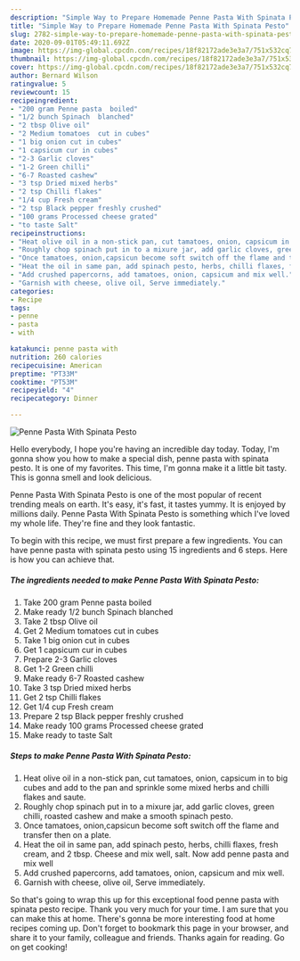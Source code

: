 ```yaml
---
description: "Simple Way to Prepare Homemade Penne Pasta With Spinata Pesto"
title: "Simple Way to Prepare Homemade Penne Pasta With Spinata Pesto"
slug: 2782-simple-way-to-prepare-homemade-penne-pasta-with-spinata-pesto
date: 2020-09-01T05:49:11.692Z
image: https://img-global.cpcdn.com/recipes/18f82172ade3e3a7/751x532cq70/penne-pasta-with-spinata-pesto-recipe-main-photo.jpg
thumbnail: https://img-global.cpcdn.com/recipes/18f82172ade3e3a7/751x532cq70/penne-pasta-with-spinata-pesto-recipe-main-photo.jpg
cover: https://img-global.cpcdn.com/recipes/18f82172ade3e3a7/751x532cq70/penne-pasta-with-spinata-pesto-recipe-main-photo.jpg
author: Bernard Wilson
ratingvalue: 5
reviewcount: 15
recipeingredient:
- "200 gram Penne pasta  boiled"
- "1/2 bunch Spinach  blanched"
- "2 tbsp Olive oil"
- "2 Medium tomatoes  cut in cubes"
- "1 big onion cut in cubes"
- "1 capsicum cur in cubes"
- "2-3 Garlic cloves"
- "1-2 Green chilli"
- "6-7 Roasted cashew"
- "3 tsp Dried mixed herbs"
- "2 tsp Chilli flakes"
- "1/4 cup Fresh cream"
- "2 tsp Black pepper freshly crushed"
- "100 grams Processed cheese grated"
- "to taste Salt"
recipeinstructions:
- "Heat olive oil in a non-stick pan, cut tamatoes, onion, capsicum in to big cubes and add to the pan and sprinkle some mixed herbs and chilli flakes and saute."
- "Roughly chop spinach put in to a mixure jar, add garlic cloves, green chilli, roasted cashew and make a smooth spinach pesto."
- "Once tamatoes, onion,capsicun become soft switch off the flame and transfer then on a plate."
- "Heat the oil in same pan, add spinach pesto, herbs, chilli flaxes, fresh cream, and 2 tbsp. Cheese and mix well, salt. Now add penne pasta and mix well"
- "Add crushed papercorns, add tamatoes, onion, capsicum and mix well."
- "Garnish with cheese, olive oil, Serve immediately."
categories:
- Recipe
tags:
- penne
- pasta
- with

katakunci: penne pasta with 
nutrition: 260 calories
recipecuisine: American
preptime: "PT33M"
cooktime: "PT53M"
recipeyield: "4"
recipecategory: Dinner

---
```



![Penne Pasta With Spinata Pesto](https://img-global.cpcdn.com/recipes/18f82172ade3e3a7/751x532cq70/penne-pasta-with-spinata-pesto-recipe-main-photo.jpg)

Hello everybody, I hope you're having an incredible day today. Today, I'm gonna show you how to make a special dish, penne pasta with spinata pesto. It is one of my favorites. This time, I'm gonna make it a little bit tasty. This is gonna smell and look delicious.

Penne Pasta With Spinata Pesto is one of the most popular of recent trending meals on earth. It's easy, it's fast, it tastes yummy. It is enjoyed by millions daily. Penne Pasta With Spinata Pesto is something which I've loved my whole life. They're fine and they look fantastic.




To begin with this recipe, we must first prepare a few ingredients. You can have penne pasta with spinata pesto using 15 ingredients and 6 steps. Here is how you can achieve that.

<!--inarticleads1-->

##### The ingredients needed to make Penne Pasta With Spinata Pesto:

1. Take 200 gram Penne pasta  boiled
1. Make ready 1/2 bunch Spinach  blanched
1. Take 2 tbsp Olive oil
1. Get 2 Medium tomatoes  cut in cubes
1. Take 1 big onion cut in cubes
1. Get 1 capsicum cur in cubes
1. Prepare 2-3 Garlic cloves
1. Get 1-2 Green chilli
1. Make ready 6-7 Roasted cashew
1. Take 3 tsp Dried mixed herbs
1. Get 2 tsp Chilli flakes
1. Get 1/4 cup Fresh cream
1. Prepare 2 tsp Black pepper freshly crushed
1. Make ready 100 grams Processed cheese grated
1. Make ready to taste Salt




<!--inarticleads2-->

##### Steps to make Penne Pasta With Spinata Pesto:

1. Heat olive oil in a non-stick pan, cut tamatoes, onion, capsicum in to big cubes and add to the pan and sprinkle some mixed herbs and chilli flakes and saute.
1. Roughly chop spinach put in to a mixure jar, add garlic cloves, green chilli, roasted cashew and make a smooth spinach pesto.
1. Once tamatoes, onion,capsicun become soft switch off the flame and transfer then on a plate.
1. Heat the oil in same pan, add spinach pesto, herbs, chilli flaxes, fresh cream, and 2 tbsp. Cheese and mix well, salt. Now add penne pasta and mix well
1. Add crushed papercorns, add tamatoes, onion, capsicum and mix well.
1. Garnish with cheese, olive oil, Serve immediately.




So that's going to wrap this up for this exceptional food penne pasta with spinata pesto recipe. Thank you very much for your time. I am sure that you can make this at home. There's gonna be more interesting food at home recipes coming up. Don't forget to bookmark this page in your browser, and share it to your family, colleague and friends. Thanks again for reading. Go on get cooking!

